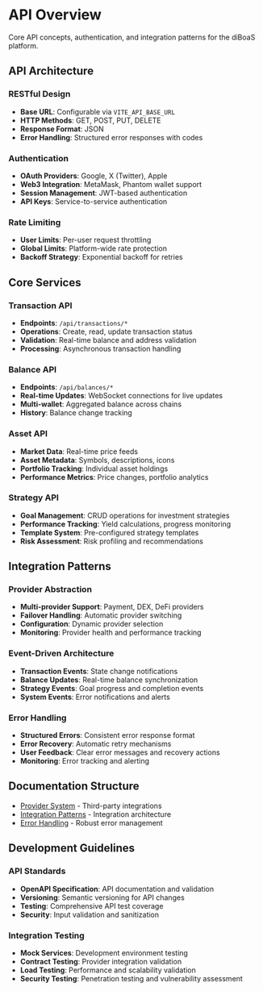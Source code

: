 # API Overview

Core API concepts, authentication, and integration patterns for the diBoaS platform.

## API Architecture

### RESTful Design
- **Base URL**: Configurable via `VITE_API_BASE_URL`
- **HTTP Methods**: GET, POST, PUT, DELETE
- **Response Format**: JSON
- **Error Handling**: Structured error responses with codes

### Authentication
- **OAuth Providers**: Google, X (Twitter), Apple
- **Web3 Integration**: MetaMask, Phantom wallet support
- **Session Management**: JWT-based authentication
- **API Keys**: Service-to-service authentication

### Rate Limiting
- **User Limits**: Per-user request throttling
- **Global Limits**: Platform-wide rate protection
- **Backoff Strategy**: Exponential backoff for retries

## Core Services

### Transaction API
- **Endpoints**: `/api/transactions/*`
- **Operations**: Create, read, update transaction status
- **Validation**: Real-time balance and address validation
- **Processing**: Asynchronous transaction handling

### Balance API  
- **Endpoints**: `/api/balances/*`
- **Real-time Updates**: WebSocket connections for live updates
- **Multi-wallet**: Aggregated balance across chains
- **History**: Balance change tracking

### Asset API
- **Market Data**: Real-time price feeds
- **Asset Metadata**: Symbols, descriptions, icons
- **Portfolio Tracking**: Individual asset holdings
- **Performance Metrics**: Price changes, portfolio analytics

### Strategy API
- **Goal Management**: CRUD operations for investment strategies
- **Performance Tracking**: Yield calculations, progress monitoring
- **Template System**: Pre-configured strategy templates
- **Risk Assessment**: Risk profiling and recommendations

## Integration Patterns

### Provider Abstraction
- **Multi-provider Support**: Payment, DEX, DeFi providers
- **Failover Handling**: Automatic provider switching
- **Configuration**: Dynamic provider selection
- **Monitoring**: Provider health and performance tracking

### Event-Driven Architecture
- **Transaction Events**: State change notifications
- **Balance Updates**: Real-time balance synchronization
- **Strategy Events**: Goal progress and completion events
- **System Events**: Error notifications and alerts

### Error Handling
- **Structured Errors**: Consistent error response format
- **Error Recovery**: Automatic retry mechanisms
- **User Feedback**: Clear error messages and recovery actions
- **Monitoring**: Error tracking and alerting

## Documentation Structure

- [Provider System](./PROVIDERS.md) - Third-party integrations
- [Integration Patterns](./INTEGRATIONS.md) - Integration architecture  
- [Error Handling](./ERROR_HANDLING_PATTERNS.md) - Robust error management

## Development Guidelines

### API Standards
- **OpenAPI Specification**: API documentation and validation
- **Versioning**: Semantic versioning for API changes
- **Testing**: Comprehensive API test coverage
- **Security**: Input validation and sanitization

### Integration Testing
- **Mock Services**: Development environment testing
- **Contract Testing**: Provider integration validation
- **Load Testing**: Performance and scalability validation
- **Security Testing**: Penetration testing and vulnerability assessment